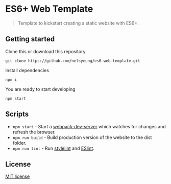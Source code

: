 # ES6+ Web Template

> Template to kickstart creating a static website with ES6+.

## Getting started

Clone this or download this repository
```
git clone https://github.com/nelsyeung/es6-web-template.git
```

Install dependencies
```
npm i
```

You are ready to start developing
```
npm start
```

## Scripts

- `npm start` - Start a
  [webpack-dev-server](https://webpack.js.org/configuration/dev-server/) which
  watches for changes and refresh the browser.
- `npm run build` - Build production version of the website to the dist folder.
- `npm run lint` - Run [stylelint](https://stylelint.io/) and
  [ESlint](https://eslint.org/).

## License

[MIT license](http://opensource.org/licenses/MIT.php)
